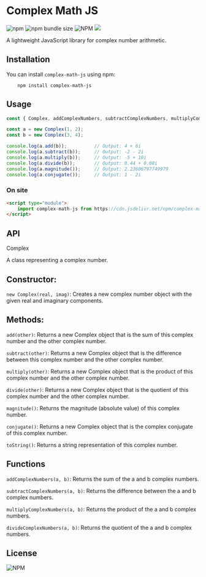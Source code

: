 # Complex Math JS

![npm](https://img.shields.io/npm/v/complex-math-js?style=flat-square)
![npm bundle size](https://img.shields.io/bundlephobia/min/complex-math-js?style=flat-square)
![NPM](https://img.shields.io/npm/l/complex-math-js?style=flat-square)
[![](https://data.jsdelivr.com/v1/package/npm/complex-math-js/badge)](https://www.jsdelivr.com/package/npm/complex-math-js)

A lightweight JavaScript library for complex number arithmetic.

## Installation

You can install `complex-math-js` using npm:

```npm
    npm install complex-math-js
```

## Usage

```js
const { Complex, addComplexNumbers, subtractComplexNumbers, multiplyComplexNumbers, divideComplexNumbers } = require('complex-math-js');

const a = new Complex(1, 2);
const b = new Complex(3, 4);

console.log(a.add(b));          // Output: 4 + 6i
console.log(a.subtract(b));     // Output: -2 - 2i
console.log(a.multiply(b));     // Output: -5 + 10i
console.log(a.divide(b));       // Output: 0.44 + 0.08i
console.log(a.magnitude());     // Output: 2.23606797749979
console.log(a.conjugate());     // Output: 1 - 2i
```

### On site
```html
<script type="module"> 
    import complex-math-js from https://cdn.jsdelivr.net/npm/complex-math-js/+esm 
</script>
```
## API
Complex

A class representing a complex number.

## Constructor: 

`new Complex(real, imag)`: Creates a new complex number object with the given real and imaginary components.

## Methods:
`add(other)`: Returns a new Complex object that is the sum of this complex number and the other complex number.

`subtract(other)`: Returns a new Complex object that is the difference between this complex number and the other complex number.

`multiply(other)`: Returns a new Complex object that is the product of this complex number and the other complex number.

`divide(other)`: Returns a new Complex object that is the quotient of this complex number and the other complex number.

`magnitude()`: Returns the magnitude (absolute value) of this complex number.

`conjugate()`: Returns a new Complex object that is the complex conjugate of this complex number.

`toString()`: Returns a string representation of this complex number.

## Functions
 `addComplexNumbers(a, b)`: Returns the sum of the a and b complex numbers.
 
 `subtractComplexNumbers(a, b)`: Returns the difference between the a and b complex numbers.
 
 `multiplyComplexNumbers(a, b)`: Returns the product of the a and b complex numbers.
 
 `divideComplexNumbers(a, b)`: Returns the quotient of the a and b complex numbers.
 
## License

![NPM](https://img.shields.io/npm/l/complex-math-js?style=flat-square)
